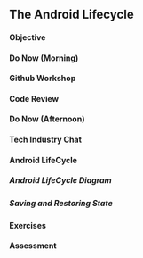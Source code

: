## The Android Lifecycle

#### Objective

#### Do Now (Morning)

#### Github Workshop

#### Code Review

#### Do Now (Afternoon)

#### Tech Industry Chat

#### Android LifeCycle

##### Android LifeCycle Diagram

##### Saving and Restoring State

#### Exercises

#### Assessment
